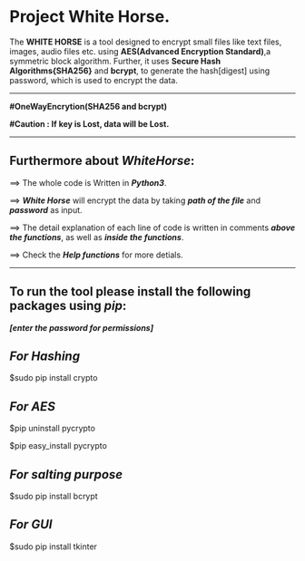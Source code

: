 Project White Horse.
====================

The **WHITE HORSE** is a tool designed to encrypt small files like text files, images, audio files etc. using **AES(Advanced Encryption Standard)**,a symmetric block algorithm. Further, it uses **Secure Hash Algorithms{SHA256}** and **bcrypt**, to generate the hash[digest] using password, which is used to encrypt the data.

--------------------------------------------------------------------------------------

**#OneWayEncrytion(SHA256 and bcrypt)**

**#Caution : If key is Lost, data will be Lost.**

--------------------------------------------------------------------------------------

## Furthermore about **_WhiteHorse_**:

==> The whole code is Written in **_Python3_**.

==> **_White Horse_** will encrypt the data by taking **_path of the file_** and **_password_** as input.

==> The detail explanation of each line of code is written in comments **_above the functions_**, as well as **_inside the functions_**.

==> Check the **_Help functions_** for more detials.

----------------------------------------------------------------------------------------

## To run the tool please install the following packages using  **_pip_**:
**_[enter the password for permissions]_**


## **_For Hashing_**
$sudo pip install crypto

## **_For AES_**
$pip uninstall pycrypto

$pip easy_install pycrypto

## **_For salting purpose_**
$sudo pip install bcrypt

## **_For GUI_**
$sudo pip install tkinter
